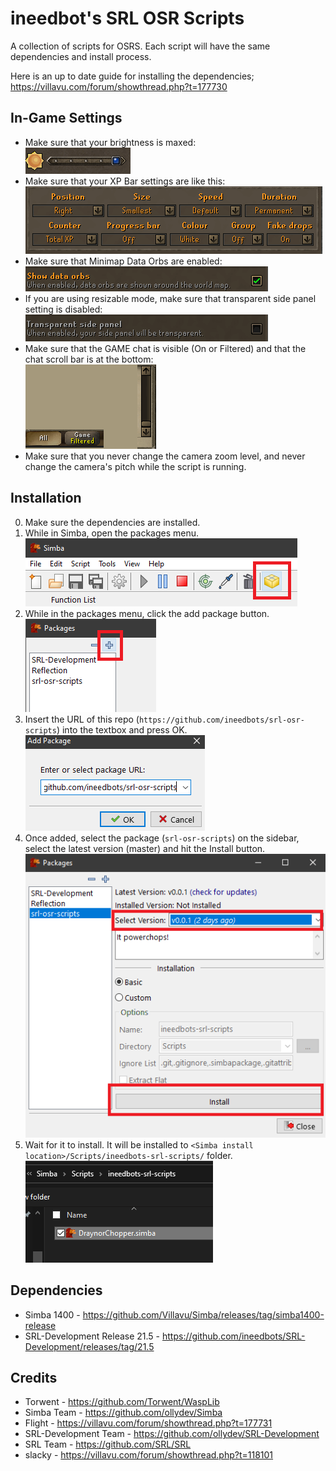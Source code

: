# ineedbot's SRL OSR Scripts
A collection of scripts for OSRS. Each script will have the same dependencies and install process.

Here is an up to date guide for installing the dependencies; https://villavu.com/forum/showthread.php?t=177730

## In-Game Settings
- Make sure that your brightness is maxed:<br>
![Brightness](/assets/brightness.png)
- Make sure that your XP Bar settings are like this:<br>
![XPBar Settings](/assets/xpsetup.png)
- Make sure that Minimap Data Orbs are enabled:<br>
![Data orbs settings](/assets/dataorbssettings.png)
- If you are using resizable mode, make sure that transparent side panel setting is disabled:<br>
![Transparent settings](/assets/transssidepanel.png)
- Make sure that the GAME chat is visible (On or Filtered) and that the chat scroll bar is at the bottom:<br>
![Chat settings](/assets/chatsettings.png)
- Make sure that you never change the camera zoom level, and never change the camera's pitch while the script is running.

## Installation
0. Make sure the dependencies are installed.
1. While in Simba, open the packages menu.<br>
![Packages button](/assets/packagesbutton.png)
2. While in the packages menu, click the add package button.<br>
![Add package button](/assets/addpackagebutton.png)
3. Insert the URL of this repo (`https://github.com/ineedbots/srl-osr-scripts`) into the textbox and press OK.<br>
![Insert repo URL](/assets/insertlink.png)
4. Once added, select the package (`srl-osr-scripts`) on the sidebar, select the latest version (master) and hit the Install button.<br>
![Install button](/assets/install.png)
5. Wait for it to install. It will be installed to `<Simba install location>/Scripts/ineedbots-srl-scripts/` folder.<br>
![Install dir](/assets/installloc.png)

## Dependencies
- Simba 1400 - https://github.com/Villavu/Simba/releases/tag/simba1400-release
- SRL-Development Release 21.5 - https://github.com/ineedbots/SRL-Development/releases/tag/21.5

## Credits
- Torwent - https://github.com/Torwent/WaspLib
- Simba Team - https://github.com/ollydev/Simba
- Flight - https://villavu.com/forum/showthread.php?t=177731
- SRL-Development Team - https://github.com/ollydev/SRL-Development
- SRL Team - https://github.com/SRL/SRL
- slacky - https://villavu.com/forum/showthread.php?t=118101
